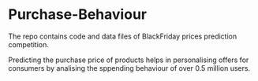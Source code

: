 # Purchase-Behaviour


The repo contains code and data files of BlackFriday prices prediction competition. 

Predicting the purchase price of products helps in personalising offers for consumers by analising the sppending behaviour of over 0.5 million users.
